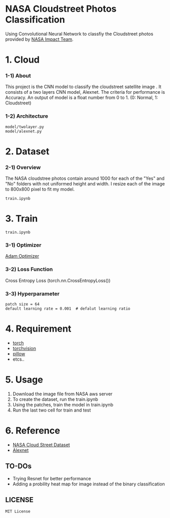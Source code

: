 NASA Cloudstreet Photos Classification
====================================

Using Convolutional Neural Network to classfiy the Cloudstreet photos provided by [NASA Impact Team](https://github.com/NASA-IMPACT/data_share).

# 1. Cloud #


### 1-1) About
This project is the CNN model to classify the cloudstreet satellite image . It consists of a two layers CNN model,
Alexnet. The criteria for performance is Accuracy. 
An output of model is a float number from 0 to 1. (0: Normal, 1: Cloudstreet)


### 1-2) Architecture
```
model/twolayer.py
model/alexnet.py
```



# 2. Dataset


### 2-1) Overview
The NASA cloudstree photos contain around 1000 for each of the "Yes" and "No" folders with not uniformed height and width. I resize each of the image to 800x800 pixel to fit my model.

```
train.ipynb
```

# 3. Train
```
train.ipynb
```

### 3-1) Optimizer 
[Adam Optimizer](https://towardsdatascience.com/adam-latest-trends-in-deep-learning-optimization-6be9a291375c)


### 3-2) Loss Function
Cross Entropy Loss (torch.nn.CrossEntropyLoss())


### 3-3) Hyperparameter

    patch size = 64
    default learning rate = 0.001  # defalut learning ratio

    


# 4. Requirement
- [torch](http://pytorch.org/docs/master/nn.html)
- [torchvision](http://pytorch.org/docs/master/torchvision/transforms.html?highlight=torchvision%20transform)
- [pillow](https://pillow.readthedocs.io/en/stable/)
- etcs..


# 5. Usage
1) Download the image file from NASA aws server
2) To create the dataset, run the train.ipynb
3) Using the patches, train the model in train.ipynb
4) Run the last two cell for train and test

# 6. Reference
- [NASA Cloud Street Dataset](https://github.com/JooHyun-Lee/Camelyon17)
- [Alexnet](https://papers.nips.cc/paper/4824-imagenet-classification-with-deep-convolutional-neural-networks.pdf)


TO-DOs
------

* Trying Resnet for better performance  
* Adding a probility heat map for image instead of the binary classification



LICENSE
-------

```
MIT License
```  
